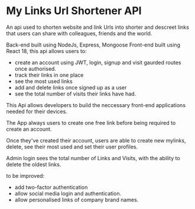 # My Links Url Shortener API

An api used to shorten website and link Urls into shorter and descreet links that users can share with colleagues, friends and the world.

Back-end built using NodeJs, Express, Mongoose
Front-end built using React 18,
this api allows users to:

- create an account using JWT, login, signup and visit gaurded routes once authorised.
- track their links in one place
- see the most used links
- add and delete links once signed up as a user
- see the total number of visits their links have had.

This Api allows developers to build the neccessary front-end applications needed for their devices.

The App always users to create one free link before being required to create an account.

Once they've created their account, users are able to create new mylinks, delete, see their most used and set their user profiles.

Admin login sees the total number of Links and Visits, with the ability to delete the oldest links.

to be improved:

- add two-factor authentication
- allow social media login and authentication.
- allow personalised links of company brand names.
